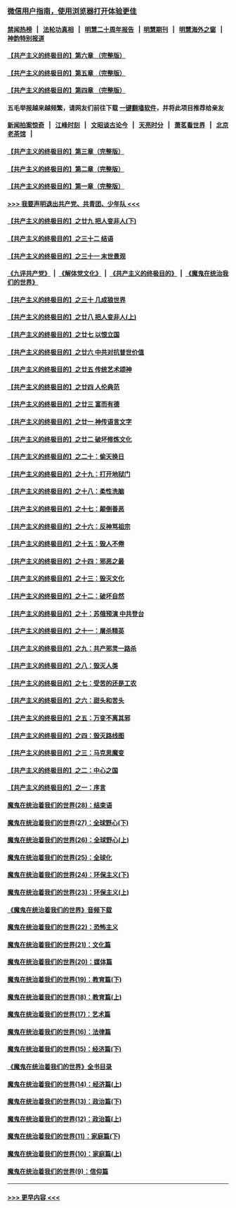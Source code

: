 ### [微信用户指南，使用浏览器打开体验更佳](https://github.com/gfw-breaker/banned-news1/blob/master/indexes/wechat-guide.md?t=0)
#### [禁闻热榜](热点新闻.md?t=0)  &nbsp;&nbsp;|&nbsp;&nbsp; [法轮功真相](https://github.com/gfw-breaker/truth/blob/master/README.md?t=0) &nbsp;&nbsp;|&nbsp;&nbsp; [明慧二十周年报告](https://github.com/gfw-breaker/mh-reports/blob/master/README.md?t=0) &nbsp;&nbsp;|&nbsp;&nbsp;[明慧期刊](https://github.com/gfw-breaker/mh-qikan) &nbsp;&nbsp;|&nbsp;&nbsp; [明慧海外之窗](https://github.com/gfw-breaker/mh-news/blob/master/README.md?t=0) &nbsp;&nbsp;|&nbsp;&nbsp; [神韵特别报道](https://github.com/gfw-breaker/mh-news/blob/master/shenyun.md?t=0)
#### [【共产主义的终极目的】第六章 （完整版）](../pages/nsc422/n11428913.md?t=02152002) 
#### [【共产主义的终极目的】第五章 （完整版）](../pages/nsc422/n11428912.md?t=02152002) 
#### [【共产主义的终极目的】第四章 （完整版）](../pages/nsc422/n11428907.md?t=02152002) 
#### 五毛举报越来越频繁，请网友们前往下载 [一键翻墙软件](https://github.com/gfw-breaker/ssr-accounts)，并将此项目推荐给亲友
#### [新闻拍案惊奇](https://github.com/gfw-breaker/banned-news1/blob/master/pages/link4.md) &nbsp;&nbsp;|&nbsp;&nbsp; [江峰时刻](https://github.com/gfw-breaker/banned-news1/blob/master/pages/link4.md) &nbsp;&nbsp;|&nbsp;&nbsp; [文昭谈古论今](https://github.com/gfw-breaker/banned-news1/blob/master/pages/link4.md) &nbsp;&nbsp;|&nbsp;&nbsp; [天亮时分](https://github.com/gfw-breaker/banned-news1/blob/master/pages/link4.md) &nbsp;&nbsp;|&nbsp;&nbsp; [萧茗看世界](https://github.com/gfw-breaker/banned-news1/blob/master/pages/link4.md) &nbsp;&nbsp;|&nbsp;&nbsp; [北京老茶馆](https://github.com/gfw-breaker/banned-news1/blob/master/pages/link4.md) &nbsp;&nbsp;|&nbsp;&nbsp; 
#### [【共产主义的终极目的】第三章（完整版）](../pages/nsc422/n11428848.md?t=02152002) 
#### [【共产主义的终极目的】第二章（完整版）](../pages/nsc422/n11428831.md?t=02152002) 
#### [【共产主义的终极目的】第一章（完整版）](../pages/nsc422/n11417651.md?t=02152002) 
#### [>>> 我要声明退出共产党、共青团、少年队 <<<](https://github.com/begood0513/goodnews/blob/master/quit/letter.md) 
#### [【共产主义的终极目的】之廿九 把人变非人(下)](../pages/nsc422/n11344140.md?t=02152002) 
#### [【共产主义的终极目的】之三十二 结语](../pages/nsc422/n11360535.md?t=02152002) 
#### [【共产主义的终极目的】之三十一 末世景观](../pages/nsc422/n11351129.md?t=02152002) 
#### [《九评共产党》](https://github.com/begood0513/9ping.md/blob/master/README.md) &nbsp;|&nbsp; [《解体党文化》](../../../../jtdwh.md/blob/master/README.md)  &nbsp;|&nbsp; [《共产主义的终极目的》](../../../../gczydzjmd.md/blob/master/README.md) &nbsp;|&nbsp; [《魔鬼在统治我们的世界》](../../../../mgztzwmdsj.md/blob/master/README.md) 
#### [【共产主义的终极目的】之三十 几成狼世界](../pages/nsc422/n11348280.md?t=02152002) 
#### [【共产主义的终极目的】之廿八 把人变非人(上)](../pages/nsc422/n11340492.md?t=02152002) 
#### [【共产主义的终极目的】之廿七 以恨立国](../pages/nsc422/n11336944.md?t=02152002) 
#### [【共产主义的终极目的】之廿六 中共对抗普世价值](../pages/nsc422/n11324785.md?t=02152002) 
#### [【共产主义的终极目的】之廿五 传统艺术颂神](../pages/nsc422/n11296396.md?t=02152002) 
#### [【共产主义的终极目的】之廿四 人伦典范](../pages/nsc422/n11296397.md?t=02152002) 
#### [【共产主义的终极目的】之廿三 富而有德](../pages/nsc422/n11283598.md?t=02152002) 
#### [【共产主义的终极目的】之廿一 神传语言文字](../pages/nsc422/n11263265.md?t=02152002) 
#### [【共产主义的终极目的】之廿二 破坏修炼文化](../pages/nsc422/n11245728.md?t=02152002) 
#### [【共产主义的终极目的】之二十：偷天换日](../pages/nsc422/n11238846.md?t=02152002) 
#### [【共产主义的终极目的】之十九：打开地狱门](../pages/nsc422/n11206376.md?t=02152002) 
#### [【共产主义的终极目的】之十八：柔性洗脑](../pages/nsc422/n11199994.md?t=02152002) 
#### [【共产主义的终极目的】之十七：颠倒善恶](../pages/nsc422/n11179782.md?t=02152002) 
#### [【共产主义的终极目的】之十六：反神骂祖宗](../pages/nsc422/n11166798.md?t=02152002) 
#### [【共产主义的终极目的】之十五：毁人不倦](../pages/nsc422/n11166792.md?t=02152002) 
#### [【共产主义的终极目的】之十四：邪恶之最](../pages/nsc422/n11150249.md?t=02152002) 
#### [【共产主义的终极目的】之十三：毁灭文化](../pages/nsc422/n11135227.md?t=02152002) 
#### [【共产主义的终极目的】之十二：破坏自然](../pages/nsc422/n11135214.md?t=02152002) 
#### [【共产主义的终极目的】之十：苏俄预演 中共登台](../pages/nsc422/n11118424.md?t=02152002) 
#### [【共产主义的终极目的】之十一：屠杀精英](../pages/nsc422/n11118442.md?t=02152002) 
#### [【共产主义的终极目的】之九：共产邪灵一路杀](../pages/nsc422/n11114139.md?t=02152002) 
#### [【共产主义的终极目的】之八：毁灭人类](../pages/nsc422/n11108503.md?t=02152002) 
#### [【共产主义的终极目的】之七：受苦的还是工农](../pages/nsc422/n11101809.md?t=02152002) 
#### [【共产主义的终极目的】之六：甜头和苦头](../pages/nsc422/n11096971.md?t=02152002) 
#### [【共产主义的终极目的】之五：万变不离其邪](../pages/nsc422/n11091285.md?t=02152002) 
#### [【共产主义的终极目的】之四：毁灭路线图](../pages/nsc422/n11086284.md?t=02152002) 
#### [【共产主义的终极目的】之三：马克思魔变](../pages/nsc422/n11061941.md?t=02152002) 
#### [【共产主义的终极目的】之二：中心之国](../pages/nsc422/n11047728.md?t=02152002) 
#### [【共产主义的终极目的】之一：序言](../pages/nsc422/n11086077.md?t=02152002) 
#### [魔鬼在统治着我们的世界(28)：结束语](../pages/nsc422/n10936246.md?t=02152002) 
#### [魔鬼在统治着我们的世界(27)：全球野心(下)](../pages/nsc422/n10928319.md?t=02152002) 
#### [魔鬼在统治着我们的世界(26)：全球野心(上)](../pages/nsc422/n10900318.md?t=02152002) 
#### [魔鬼在统治着我们的世界(25)：全球化](../pages/nsc422/n10788205.md?t=02152002) 
#### [魔鬼在统治着我们的世界(24)：环保主义(下)](../pages/nsc422/n10695307.md?t=02152002) 
#### [魔鬼在统治着我们的世界(23)：环保主义(上)](../pages/nsc422/n10688613.md?t=02152002) 
#### [《魔鬼在统治着我们的世界》音频下载](../pages/nsc422/n10635553.md?t=02152002) 
#### [魔鬼在统治着我们的世界(22)：恐怖主义](../pages/nsc422/n10614727.md?t=02152002) 
#### [魔鬼在统治着我们的世界(21)：文化篇](../pages/nsc422/n10597706.md?t=02152002) 
#### [魔鬼在统治着我们的世界(20)：媒体篇](../pages/nsc422/n10586579.md?t=02152002) 
#### [魔鬼在统治着我们的世界(19)：教育篇(下)](../pages/nsc422/n10564808.md?t=02152002) 
#### [魔鬼在统治着我们的世界(18)：教育篇(上)](../pages/nsc422/n10526970.md?t=02152002) 
#### [魔鬼在统治着我们的世界(17)：艺术篇](../pages/nsc422/n10499093.md?t=02152002) 
#### [魔鬼在统治着我们的世界(16)：法律篇](../pages/nsc422/n10485969.md?t=02152002) 
#### [魔鬼在统治着我们的世界(15)：经济篇(下)](../pages/nsc422/n10469975.md?t=02152002) 
#### [《魔鬼在统治着我们的世界》全书目录](../pages/nsc422/n10464261.md?t=02152002) 
#### [魔鬼在统治着我们的世界(14)：经济篇(上)](../pages/nsc422/n10457370.md?t=02152002) 
#### [魔鬼在统治着我们的世界(13)：政治篇(下)](../pages/nsc422/n10448270.md?t=02152002) 
#### [魔鬼在统治着我们的世界(12)：政治篇(上)](../pages/nsc422/n10444576.md?t=02152002) 
#### [魔鬼在统治着我们的世界(11)：家庭篇(下)](../pages/nsc422/n10440961.md?t=02152002) 
#### [魔鬼在统治着我们的世界(10)：家庭篇(上)](../pages/nsc422/n10435448.md?t=02152002) 
#### [魔鬼在统治着我们的世界(9)：信仰篇](../pages/nsc422/n10432159.md?t=02152002) 

----
#### [ >>> 更早内容 <<< ](../indexes/nsc422-earlier.md)
